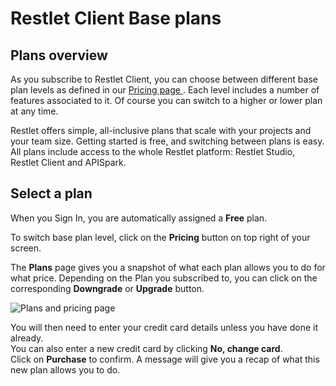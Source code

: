 # Restlet Client Base plans

## Plans overview

As you subscribe to Restlet Client, you can choose between different base plan levels as defined in our <a href="https://restlet.com/pricing" target="_blank">Pricing page <i class="fa fa-external-link" aria-hidden="true"></i></a>. Each level includes a number of features associated to it. Of course you can switch to a higher or lower plan at any time.

Restlet offers simple, all-inclusive plans that scale with your projects and your team size.   Getting started is free, and switching between plans is easy.  
All plans include access to the whole Restlet platform: Restlet Studio, Restlet Client and APISpark.

## Select a plan

When you Sign In, you are automatically assigned a **Free** plan.

To switch base plan level, click on the **Pricing** button on top right of your screen.

The **Plans** page gives you a snapshot of what each plan allows you to do for what price. Depending on the Plan you subscribed to, you can click on the corresponding **Downgrade** or **Upgrade** button.

![Plans and pricing page](images/plans-page.jpg "Plans and pricing page")

You will then need to enter your credit card details unless you have done it already.  
You can also enter a new credit card by clicking **No, change card**.  
Click on **Purchase** to confirm. A message will give you a recap of what this new plan allows you to do.
